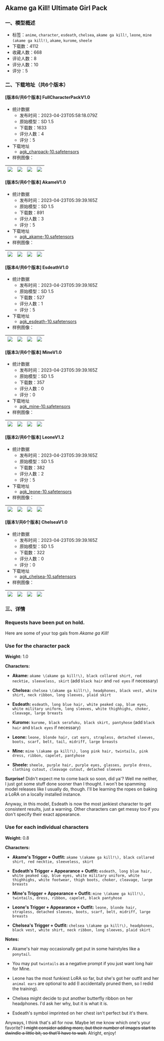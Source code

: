 ## Akame ga Kill! Ultimate Girl Pack
### 一、模型概述

- 标签：`anime`, `character`, `esdeath`, `chelsea`, `akame ga kill!`, `leone`, `mine (akame ga kill!)`, `akame`, `kurome`, `sheele`
- 下载数：4112
- 收藏人数：668
- 评论人数：8
- 评分人数：10
- 评分：5

### 二、下载地址（共6个版本）

#### [版本6/共6个版本] FullCharacterPackV1.0

- 统计数据
  - 发布时间：2023-04-23T05:58:18.079Z
  - 原始模型：SD 1.5
  - 下载数：1633
  - 评分人数：4
  - 评分：5
- 下载地址
  - [agk_charpack-10.safetensors](https://civitai.com/api/download/models/52962)
- 样例图像：

| <img src="https://image.civitai.com/xG1nkqKTMzGDvpLrqFT7WA/993f7200-4ab0-42d0-2152-20679b0f9a00/width=450/571562.jpeg" /> | <img src="https://image.civitai.com/xG1nkqKTMzGDvpLrqFT7WA/427e82b4-e089-4594-4d17-80f3c9697a00/width=450/571573.jpeg" /> | <img src="https://image.civitai.com/xG1nkqKTMzGDvpLrqFT7WA/e1bc1367-a4eb-476c-f36d-56d3aff82d00/width=450/571564.jpeg" /> | <img src="https://image.civitai.com/xG1nkqKTMzGDvpLrqFT7WA/e5b3e35d-08e2-4030-389d-c7829dcc6c00/width=450/571574.jpeg" /> |
| ---- | ---- | ---- | ---- |

#### [版本5/共6个版本] AkameV1.0

- 统计数据
  - 发布时间：2023-04-23T05:39:39.165Z
  - 原始模型：SD 1.5
  - 下载数：891
  - 评分人数：3
  - 评分：5
- 下载地址
  - [agk_akame-10.safetensors](https://civitai.com/api/download/models/47078)
- 样例图像：

| <img src="https://image.civitai.com/xG1nkqKTMzGDvpLrqFT7WA/2fb0860f-7d1d-476f-af97-66e584f16800/width=450/508321.jpeg" /> | <img src="https://image.civitai.com/xG1nkqKTMzGDvpLrqFT7WA/092ff515-b3b4-4e84-c070-87397dd63d00/width=450/508325.jpeg" /> | <img src="https://image.civitai.com/xG1nkqKTMzGDvpLrqFT7WA/69ef4ae8-b852-4e5b-9589-2facd4cad500/width=450/508324.jpeg" /> | <img src="https://image.civitai.com/xG1nkqKTMzGDvpLrqFT7WA/b513b0bd-00dd-4a6d-72d2-b038b7d15700/width=450/508326.jpeg" /> |
| ---- | ---- | ---- | ---- |

#### [版本4/共6个版本] EsdeathV1.0

- 统计数据
  - 发布时间：2023-04-23T05:39:39.165Z
  - 原始模型：SD 1.5
  - 下载数：527
  - 评分人数：1
  - 评分：5
- 下载地址
  - [agk_esdeath-10.safetensors](https://civitai.com/api/download/models/47084)
- 样例图像：

| <img src="https://image.civitai.com/xG1nkqKTMzGDvpLrqFT7WA/b5e60619-4934-403a-8851-379257c8d400/width=450/508370.jpeg" /> | <img src="https://image.civitai.com/xG1nkqKTMzGDvpLrqFT7WA/f03cd4ea-a49a-4d5c-a42f-980b424ce700/width=450/508368.jpeg" /> | <img src="https://image.civitai.com/xG1nkqKTMzGDvpLrqFT7WA/d35a52a5-0b15-4094-dda5-f1706e0f1300/width=450/508371.jpeg" /> | <img src="https://image.civitai.com/xG1nkqKTMzGDvpLrqFT7WA/f0cb4a62-590d-451c-2bc1-79856ff6c500/width=450/508369.jpeg" /> |
| ---- | ---- | ---- | ---- |

#### [版本3/共6个版本] MineV1.0

- 统计数据
  - 发布时间：2023-04-23T05:39:39.165Z
  - 原始模型：SD 1.5
  - 下载数：357
  - 评分人数：0
  - 评分：0
- 下载地址
  - [agk_mine-10.safetensors](https://civitai.com/api/download/models/47087)
- 样例图像：

| <img src="https://image.civitai.com/xG1nkqKTMzGDvpLrqFT7WA/d5d56a0d-2d18-482d-fbb4-f751a3bfe400/width=450/508399.jpeg" /> | <img src="https://image.civitai.com/xG1nkqKTMzGDvpLrqFT7WA/71d07bd1-bac8-4bb4-c8dd-6a3a25d01200/width=450/508404.jpeg" /> | <img src="https://image.civitai.com/xG1nkqKTMzGDvpLrqFT7WA/725a83c2-83ac-4901-cca2-98cc00c1ed00/width=450/508402.jpeg" /> | <img src="https://image.civitai.com/xG1nkqKTMzGDvpLrqFT7WA/a995de6b-c0fd-47ca-66bf-765ce0e7dd00/width=450/508403.jpeg" /> |
| ---- | ---- | ---- | ---- |

#### [版本2/共6个版本] LeoneV1.2

- 统计数据
  - 发布时间：2023-04-23T05:39:39.165Z
  - 原始模型：SD 1.5
  - 下载数：382
  - 评分人数：2
  - 评分：5
- 下载地址
  - [agk_leone-10.safetensors](https://civitai.com/api/download/models/47093)
- 样例图像：

| <img src="https://image.civitai.com/xG1nkqKTMzGDvpLrqFT7WA/ff73b8df-1531-443e-cf91-2ddcbbae9100/width=450/508440.jpeg" /> | <img src="https://image.civitai.com/xG1nkqKTMzGDvpLrqFT7WA/64c3fb18-4f89-4ba5-c3b2-2a89b0319100/width=450/508439.jpeg" /> | <img src="https://image.civitai.com/xG1nkqKTMzGDvpLrqFT7WA/c01452bb-7f29-44e7-ddb8-e9be56bcfd00/width=450/508434.jpeg" /> | <img src="https://image.civitai.com/xG1nkqKTMzGDvpLrqFT7WA/e1fc60b5-1bb9-4767-7f28-0fa7d3354100/width=450/508437.jpeg" /> |
| ---- | ---- | ---- | ---- |

#### [版本1/共6个版本] ChelseaV1.0

- 统计数据
  - 发布时间：2023-04-23T05:39:39.165Z
  - 原始模型：SD 1.5
  - 下载数：322
  - 评分人数：0
  - 评分：0
- 下载地址
  - [agk_chelsea-10.safetensors](https://civitai.com/api/download/models/47105)
- 样例图像：

| <img src="https://image.civitai.com/xG1nkqKTMzGDvpLrqFT7WA/76b11708-833e-4d4f-5875-96397c9ce500/width=450/508486.jpeg" /> | <img src="https://image.civitai.com/xG1nkqKTMzGDvpLrqFT7WA/4dad3414-0b78-495e-f8d8-139f1a1cc700/width=450/508485.jpeg" /> | <img src="https://image.civitai.com/xG1nkqKTMzGDvpLrqFT7WA/af485f84-caa1-4766-5b5a-6d9b3e5de700/width=450/508499.jpeg" /> | <img src="https://image.civitai.com/xG1nkqKTMzGDvpLrqFT7WA/b5c00c02-9666-4ace-7c26-baeeb311f800/width=450/508484.jpeg" /> |
| ---- | ---- | ---- | ---- |


### 三、详情
<h3>Requests have been put on hold.</h3><p>Here are some of your top gals from <em>Akame ga Kill!</em></p><h3>Use for the character pack</h3><p><strong>Weight:</strong> 1.0</p><p><strong>Characters:</strong></p><ul><li><p><strong>Akame:</strong> <code>akame \(akame ga kill!\), black collared shirt, red necktie, sleeveless, skirt</code> (add <code>black hair</code> and <code>red eyes</code> if necessary)</p></li><li><p><strong>Chelsea:</strong> <code>chelsea \(akame ga kill!\), headphones, black vest, white shirt, neck ribbon, long sleeves, plaid skirt</code></p></li><li><p><strong>Esdeath:</strong> <code>esdeath, long blue hair, white peaked cap, blue eyes, white military uniform, long sleeves, white thighhighs, choker, cleavage, large breasts</code></p></li><li><p><strong>Kurome:</strong> <code>kurome, black serafuku, black skirt, pantyhose</code> (add <code>black hair</code> and <code>black eyes</code> if necessary)</p></li><li><p><strong>Leone:</strong> <code>leone, blonde hair, cat ears, strapless, detached sleeves, boots, scarf, belt, tail, midriff, large breasts</code></p></li><li><p><strong>Mine:</strong> <code>mine \(akame ga kill!\), long pink hair, twintails, pink dress, ribbon, capelet, pantyhose</code></p></li><li><p><strong>Sheele:</strong> <code>sheele, purple hair, purple eyes, glasses, purple dress, clothing cutout, cleavage cutout, detached sleeves</code></p></li></ul><p><strong>Surprise!</strong> Didn't expect me to come back so soon, did ya'? Well me neither, I just got some stuff done sooner than I thought. I won't be spamming model releases like I usually do, though. I'll be learning the ropes on baking a LoRA on a locally installed instance.</p><p>Anyway, in this model, Esdeath is now the most jankiest character to get consistent results, just a warning. Other characters can get messy too if you don't specify their exact appearance.</p><h3>Use for each individual characters</h3><p><strong>Weight:</strong> 0.8</p><p><strong>Characters:</strong></p><ul><li><p><strong>Akame's Trigger + Outfit:</strong> <code>akame \(akame ga kill!\), black collared shirt, red necktie, sleeveless, skirt</code></p></li><li><p><strong>Esdeath's Trigger + Appearance + Outfit:</strong> <code>esdeath, long blue hair, white peaked cap, blue eyes, white military uniform, white thighhighs, white footwear, thigh boots, choker, cleavage, large breasts</code></p></li><li><p><strong>Mine's Trigger + Appearance + Outfit:</strong> <code>mine \(akame ga kill!\), twintails, dress, ribbon, capelet, black pantyhose</code></p></li><li><p><strong>Leone's Trigger + Appearance + Outfit:</strong> <code>leone, blonde hair, strapless, detached sleeves, boots, scarf, belt, midriff, large breasts</code></p></li><li><p><strong>Chelsea's Trigger + Outfit:</strong> <code>chelsea \(akame ga kill!\), headphones, black vest, white shirt, neck ribbon, long sleeves, plaid skirt</code></p></li></ul><p><strong>Notes:</strong></p><ul><li><p>Akame's hair may occasionally get put in some hairstyles like a <code>ponytail</code>.</p></li><li><p>You may put <code>twintails</code> as a negative prompt if you just want long hair for Mine.</p></li><li><p>Leone has the most funkiest LoRA so far, but she's got her outfit and her <code>animal ears</code> are optional to add (I accidentally pruned them, so I redid the training).</p></li><li><p>Chelsea might decide to put another butterfly ribbon on her headphones. I'd ask her why, but it is what it is.</p></li><li><p>Esdeath's symbol imprinted on her chest isn't perfect but it's there.</p></li></ul><p>Anyways, I think that's all for now. Maybe let me know which one's your favorite? <s>I might consider adding more, but their number of images start to dwindle a little bit, so that'll have to wait.</s> Alright, enjoy!</p>